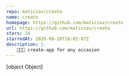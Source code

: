 ```yaml
---
repo: maticzav/creato
name: creato
homepage: https://github.com/maticzav/creato
url: https://github.com/maticzav/creato
stars: 24
starredAt: 2020-08-28T18:03:07Z
description: |-
    👨🏻‍🏭 create-app for any occasion
---
```


[object Object]
